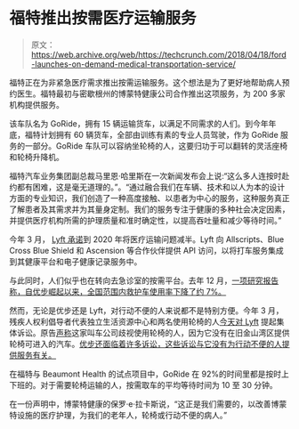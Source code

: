 # 福特推出按需医疗运输服务 

> 原文：<https://web.archive.org/web/https://techcrunch.com/2018/04/18/ford-launches-on-demand-medical-transportation-service/>

福特正在为非紧急医疗需求推出按需运输服务。这个想法是为了更好地帮助病人预约医生。福特最初与密歇根州的博蒙特健康公司合作推出这项服务，为 200 多家机构提供服务。

该车队名为 GoRide，拥有 15 辆运输货车，以满足不同需求的人们。到今年年底，福特计划拥有 60 辆货车，全部由训练有素的专业人员驾驶，作为 GoRide 服务的一部分。GoRide 车队可以容纳坐轮椅的人，这要归功于可以翻转的灵活座椅和轮椅升降机。

福特汽车业务集团副总裁马里恩·哈里斯在一次新闻发布会上说:“这么多人连按时赴约都有困难，这是毫无道理的。”。“通过融合我们在车辆、技术和以人为本的设计方面的专业知识，我们创造了一种高度接触、以患者为中心的服务，这种服务真正了解患者及其需求并为其量身定制。我们的服务专注于健康的多种社会决定因素，并提供医疗机构所需的护理质量和准时确定性，以提高吞吐量和减少等待时间。”

今年 3 月， [Lyft 承诺](https://web.archive.org/web/20221025222616/https://techcrunch.com/2018/03/05/lyft-commits-to-cutting-the-problem-of-health-care-transportation-in-half-by-2020/)到 2020 年将医疗运输问题减半。Lyft 向 Allscripts、Blue Cross Blue Shield 和 Ascension 等合作伙伴提供 API 访问，以将打车服务集成到其健康平台和电子健康记录服务中。

与此同时，人们似乎也在转向去急诊室的按需平台。去年 12 月，[一项研究报告称，自优步崛起以来，全国范围内救护车使用率下降了约 7%。](https://web.archive.org/web/20221025222616/http://news.ku.edu/2017/12/08/uber-reduces-ambulance-usage-major-cities-economists-find)

然而，无论是优步还是 Lyft，对行动不便的人来说都不是特别方便。今年 3 月，残疾人权利倡导者代表独立生活资源中心和两名使用轮椅的人[今天对 Lyft](https://web.archive.org/web/20221025222616/http://dralegal.org/press/lyft-sued-for-discriminating-against-wheelchair-users/) 提起集体诉讼。原告[声称](https://web.archive.org/web/20221025222616/https://techcrunch.com/2018/03/13/lyft-faces-discrimination-lawsuit/)这家叫车公司歧视使用轮椅的人，因为它没有在旧金山湾区提供轮椅可进入的汽车。[优步还面临着许多诉讼，这些诉讼与它没有为行动不便的人提供服务有关。](https://web.archive.org/web/20221025222616/https://techcrunch.com/2017/07/18/uber-accessibility-lawsuit-new-york/)

在福特与 Beaumont Health 的试点项目中，GoRide 在 92%的时间里都是按时上下班的。对于需要轮椅运输的人，按需取车的平均等待时间为 10 至 30 分钟。

在一份声明中，博蒙特健康的保罗·e·拉卡斯说，“这正是我们需要的，以改善博蒙特设施的医疗护理，为我们的老年人，轮椅或行动不便的病人。”
